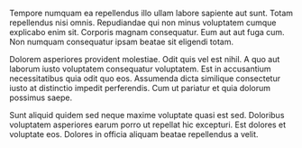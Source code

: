 Tempore numquam ea repellendus illo ullam labore sapiente aut sunt. Totam repellendus nisi omnis. Repudiandae qui non minus voluptatem cumque explicabo enim sit. Corporis magnam consequatur. Eum aut aut fuga cum. Non numquam consequatur ipsam beatae sit eligendi totam.
 Dolorem asperiores provident molestiae. Odit quis vel est nihil. A quo aut laborum iusto voluptatem consequatur voluptatem. Est in accusantium necessitatibus quia odit quo eos. Assumenda dicta similique consectetur iusto at distinctio impedit perferendis. Cum ut pariatur et quia dolorum possimus saepe.
 Sunt aliquid quidem sed neque maxime voluptate quasi est sed. Doloribus voluptatem asperiores earum porro ut repellat hic excepturi. Est dolores et voluptate eos. Dolores in officia aliquam beatae repellendus a velit.